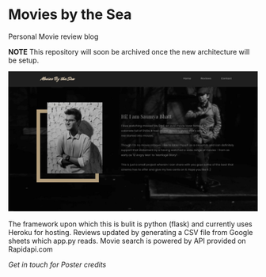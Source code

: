 # Movies by the Sea

Personal Movie review blog

**NOTE** This repository will soon be archived once the new architecture will be setup.

![Website Screenshot](static/images/mbts_SS.jpg)

The framework upon which this is bulit is python (flask) and currently uses Heroku for hosting. Reviews updated by generating a CSV file from Google sheets which app.py reads. Movie search is powered by API provided on Rapidapi.com

_Get in touch for Poster credits_
